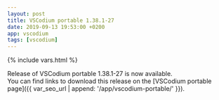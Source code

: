 ```yaml
---
layout: post
title: VSCodium portable 1.38.1-27
date: 2019-09-13 19:53:00 +0200
app: vscodium
tags: [vscodium]
---
```

{% include vars.html %}

Release of VSCodium portable 1.38.1-27 is now available.<br />
You can find links to download this release on the [VSCodium portable page]({{ var_seo_url | append: '/app/vscodium-portable/' }}).